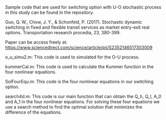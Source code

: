 Sample code that are used for switching option with U-O stochastic process in this study can be found in the repository.

Guo, Q. W., Chow, J. Y., & Schonfeld, P. (2017). Stochastic dynamic switching in fixed and flexible transit services as market entry-exit real options. Transportation research procedia, 23, 380-399.

Paper can be access freely at: https://www.sciencedirect.com/science/article/pii/S2352146517303009

o_u_simu2.m:
This code is used to simulated for the O-U process.

kummerCal.m:
This code is used to calculate the Kummer function in the four nonlinear equations.

SolFourEqu.m:
This code is the four nonlinear equations in our switching option.

search4d.m:
This code is our main function that can obtain the Q_h, Q_l, A_0 and A_1 in the four nonlinear equations. For solving these four equations we use a search method to find the optimal solution that minimizes the difference of the equations.
